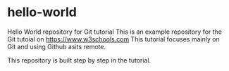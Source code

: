 # hello-world
Hello World repository for Git tutorial
This is an example repository for the Git tutoial on https://www.w3schools.com
This tutorial focuses mainly on Git and using Github asits remote.

This repository is built step by step in the tutorial.


